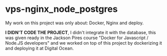 # vps-nginx_node_postgres

My work on this project was only about: Docker, Nginx and deploy.

**I DIDN'T CODE THE PROJECT**, I didn't integrate it with the database, this was given ready in the Jackson Pires course "Docker for Javascript / Node.JS developers" and we worked on top of this project by dockerizing it and deploying it at Digital Ocean.